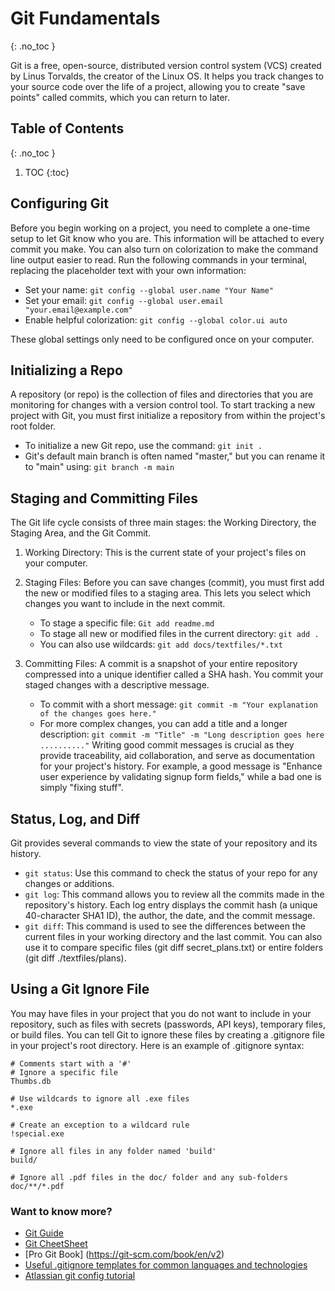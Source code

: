 <!-- prettier-ignore-start -->
# Git Fundamentals
{: .no_toc }

Git is a free, open-source, distributed version control system (VCS) created by Linus Torvalds, the creator of the Linux OS. It helps you track changes to your source code over the life of a project, allowing you to create "save points" called commits, which you can return to later.

## Table of Contents
{: .no_toc }

1. TOC
{:toc}

## Configuring Git

Before you begin working on a project, you need to complete a one-time setup to let Git know who you are. This information will be attached to every commit you make. You can also turn on colorization to make the command line output easier to read.
Run the following commands in your terminal, replacing the placeholder text with your own information:

- Set your name: `git config --global user.name "Your Name"`
- Set your email: `git config --global user.email "your.email@example.com"`
- Enable helpful colorization: `git config --global color.ui auto`

These global settings only need to be configured once on your computer.


## Initializing a Repo

A repository (or repo) is the collection of files and directories that you are monitoring for changes with a version control tool. To start tracking a new project with Git, you must first initialize a repository from within the project's root folder.
- To initialize a new Git repo, use the command: `git init .`
- Git's default main branch is often named "master," but you can rename it to "main" using: `git branch -m main`



## Staging and Committing Files

The Git life cycle consists of three main stages: the Working Directory, the Staging Area, and the Git Commit.
1. Working Directory: This is the current state of your project's files on your computer.
2. Staging Files: Before you can save changes (commit), you must first add the new or modified files to a staging area. This lets you select which changes you want to include in the next commit.
    - To stage a specific file: `Git add readme.md`
    - To stage all new or modified files in the current directory: `git add .`
    - You can also use wildcards: `git add docs/textfiles/*.txt`

3. Committing Files: A commit is a snapshot of your entire repository compressed into a unique identifier called a SHA hash. You commit your staged changes with a descriptive message.
    - To commit with a short message: `git commit -m "Your explanation of the changes goes here."`
    - For more complex changes, you can add a title and a longer description: `git commit -m "Title" -m "Long description goes here .........."`
Writing good commit messages is crucial as they provide traceability, aid collaboration, and serve as documentation for your project's history. For example, a good message is "Enhance user experience by validating signup form fields," while a bad one is simply "fixing stuff".


## Status, Log, and Diff

Git provides several commands to view the state of your repository and its history.
- `git status`: Use this command to check the status of your repo for any changes or additions.
- `git log`: This command allows you to review all the commits made in the repository's history. Each log entry displays the commit hash (a unique 40-character SHA1 ID), the author, the date, and the commit message.
- `git diff`: This command is used to see the differences between the current files in your working directory and the last commit. You can also use it to compare specific files (git diff secret_plans.txt) or entire folders (git diff ./textfiles/plans).


## Using a Git Ignore File

You may have files in your project that you do not want to include in your repository, such as files with secrets (passwords, API keys), temporary files, or build files. You can tell Git to ignore these files by creating a .gitignore file in your project's root directory.
Here is an example of .gitignore syntax:

```
# Comments start with a '#'
# Ignore a specific file
Thumbs.db

# Use wildcards to ignore all .exe files
*.exe

# Create an exception to a wildcard rule
!special.exe

# Ignore all files in any folder named 'build'
build/

# Ignore all .pdf files in the doc/ folder and any sub-folders
doc/**/*.pdf
```

### Want to know more?

- [Git Guide](https://github.com/git-guides)
- [Git CheetSheet](https://training.github.com/downloads/github-git-cheat-sheet/)
- [Pro Git Book] (https://git-scm.com/book/en/v2)
- [Useful .gitignore templates for common languages and technologies](https://github.com/github/gitignore)
- [Atlassian git config tutorial](https://www.atlassian.com/git/tutorials/setting-up-a-repository/git-config)


<!-- prettier-ignore-end -->

